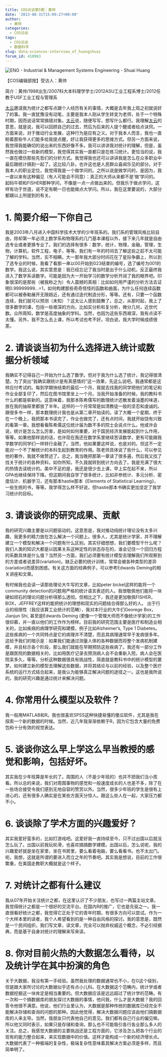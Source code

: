```yaml
---
title: COS访谈第5期：黄帅
date: '2013-08-31T15:09:27+00:00'
author:
  - 黄帅
categories:
  - COS访谈
tags:
  - COS访谈
  - 数据科学
slug: data-sciences-interview_of_huangshuai
forum_id: 418963
---
```


![ENG - Industrial & Management Systems Engineering - Shuai Huang](https://uploads.cosx.org/2013/08/ENG-Industrial-Management-Systems-Engineering-Shuai-Huang.jpg)

【COS编辑部按】受访人：黄帅

简介：黄帅/1988出生/2007科大本科理学学士/2012ASU工业工程系博士/2012任教于USF工业工程与管理系

[太云](http://www.weibo.com/taiyun?topnav=1&wvr=5&topsug=1)邀请我为统计之都写点跟个人经历有关的事情，大概是去年我上班之初就说好了的事。我一直犹豫没有动笔，主要是我本人刚从学生转变为老师，处于一个特殊时期，因而说话常常搞错对象。[太云](http://www.weibo.com/taiyun?topnav=1&wvr=5&topsug=1)说，随便写写，想写什么都行。我理解[太云](http://www.weibo.com/taiyun?topnav=1&wvr=5&topsug=1)的意思，就是说，我可以回顾自己的过去，然后为后来的人提个醒或者给点诀窍。一方面来说，对于推动行业发展，这种行为是应有之义。对于我本人而言，我也一直盼着那些牛人们能多给我提点醒，好让我获得更多的思维方式。但另一方面来说，我觉得我能确切的说出来的东西好像不多。我可以讲讲我对统计的理解，但是，虽然我也做过一些新的模型，我觉得其实我一直都只是在练习统计。更恰当的说，我一直在模仿那些先哲们的分析方式。我觉得我也还可以讲讲我是怎么在众多职业中最后跟统计搞到一起了。这比较八卦。也许这也是人民群众喜闻乐见的部分。对于我本人的职业定位，我觉得我是一个做学问的。之所以说是做学问的，是因为，我一直以来有这种偏见（有人可能会不同意）：真正的大师从来都不是‘做’学问的。起码牛顿和FISHER那种学问，不像是一点一点做出来的。但我乐于做点学问，这样有功于世道，说不定有朝一日也能做点大学问。所以，我在这里要说的，大部分都跟以上所提到的有关。<!--more-->

# 1. 简要介绍一下你自己

我是2003年八月进入中国科学技术大学的少年班系的。我们系的管理风格比较自由，除却第一年必须上数学系和物理系的几门基本课程以外，接下来几年就是自由选专业或者更换专业了。我们的选择有很多：数学，统计，物理，金融，管理，生物，计算机，软件工程，电子，等等。我们有一年的时间去了解这些之前不太可能了解的学科。当然，实不相瞒，大一那年我大部分时间花在了星际争霸上，所以到了选专业的时候，我看了看那一串以00开始到023结束的编号，选了编号为001的数学。我这么说，其实意思是：我已经忘记了我当时是出于什么动机，反正最终我进入了数学系读数学。可能是因为大一开始学习的数学分析开阔了我的眼界吧。印象很深的是那些（被我称之为）令人震撼的真相：比如如何用严谨的分析方法去证明0.99999999…=1，如何构建那些奇奇怪怪的函数和曲面，为什么任何连续函数都可以被泰勒展开无限趋近，还有通过迭代制造分形，等等。还有，只要一个函数连续，我们就可以预测（未知）？这太让人感到鼓舞了。总之，从那时起，我上了很多数学的课，包括一些艰深的方向，比如实分析和复分析，微分几何，近世代数。众所周知，数学是高度抽象的学科。当然，也因为这些东西艰深，我有点读不太懂。另外，我不怎么去上课，所以考试也考不好。坦白说，我大学时候成绩很差。

# 2. 请谈谈当初为什么选择进入统计或数据分析领域

我确实不记得自己一开始为什么选了数学。但对于我为什么选了统计，我记得很清楚。为了突出“我确实跟统计是有真感情的”这一效果，先这么说吧。我通常都是这样应付考试的。每到学期快结束的最后一个月，我就去找我的同学把他们的笔记和作业全部复印了，然后在图书馆里坐上一个月。当我开始准备的时候，我的教科书什么的都是崭新的。这意味着，我那本陈希儒写的数理统计还散发着油墨的味道，放在我的抽屉里都放了半年。这样的一个月常常是如清教徒一般的坚忍和虔诚的。跟很多书一样，那本数理统计我也是从第二章开始读的。读了大概一个星期，终于在一个晚上，我把那本书读完了，作业也做完了，还有点时间，我就开始饶有兴致的看第一章。我想看看陈希儒这位统计届为数不多的院士会说点什么。他或许会说，统计是怎么怎么厉害，是如何如何重要，对于国民经济发展能起到什么作用，等等。如果他那样说的话，也许现在我还在数学系里继续苦读数学，更有可能跟我学数学的同学们一样转行金融了。当然，他如果要这样说，也是对的。但这不一定能对一个不了解统计的本科生起到教育的作用。陈老师具体说了些什么，可以参见他的著作，我就不做赘述了。总之，我当晚把那第一章读了很多遍，然后我又找了找关于统计的各种资料，如你所知，不久我就转到统计方向去了。我是充满了很大的热情去读统计的。美中不足的是，我还是很少去上课，早上实在起不来，所以GPA也继续保持下降。但这期间我自学了很多统计，比如非参统计、多元分析、密度估计、机器学习，还有那本hastie那本《Elements of Statistical Learning》，一些生统的书，等等。我学得怎么样不好说，但hastie那本书确实更加坚定了我学习统计的目标。

# 3. 请谈谈你的研究成果、贡献

我的研究兴趣主要是以问题驱动的。这意思是，我对推动纯统计理论没有太多兴趣，我更多的精力放在怎么解决一个问题上。很多人，尤其是统计学家，并不理解建立一个模型和解决一个问题有什么区别。其实仔细想想，我们要模型干什么呢？我们人类的知识大都是以因果关系这种定性的状态存在的，谁会记住一个回归方程的系数具体是什么值？当然另一方面，我们必须要有统计模型去理解我们所观察到的方差或者说差异(variation)。缺乏必要的统计训练，常常会被各种类型的差异(variation)而感到困惑。有关这方面的经典例子，可以参考Edwards Deming的相关讲座和文章。

有时候我也会读一读那些理论大牛写的文章，比如peter bickel这样的能将一个community detection的问题用严格的统计语言表述的人。我很敬佩他们能将一块硬如顽石的理论问题分析得那么透彻。但相比之下，我还是更加敬佩FISHER，BOX，JEFFREY这样的能把统计的理想和现实的问题结合得那么好的人。 出于行业的局限性（我应该算工业统计的范畴），我对本行业的大牛们Georege Box，Jianjun Shi, 甚至是Edwards Deming (更像一个管理大师而不像统计学家)的工作很仰慕，并一直以他们的工作作为榜样。目前我的研究范围主要是医疗和制造业相关的，比如疾病的病理学研究和建模，例子比如Alzheimer’s, Type 1 Diabetes。这些疾病的一个共同特点是它的病理并不清楚，而且其病理通常早于发病很多年。这给予我们的暗示是：如果我们能通过测量人体的各种数据而将整个发病机制建模，并且标示各个阶段，那么我们就能在早期预防这些疾病了。我还有一部分工作是跟医院的数据相关的，比如用医疗记录去预测病人会不会重新入院，病人会在医院呆多久，等等。分析这种数据很具有挑战性，简直就是教科书中的统计模型的噩梦。如何建立新的模型去理解这些数据，并将其结论与以前的经验，以及整个医疗系统的运行方式结合起来，是我认为能够真正解决问题的途径之一。这也是我所说的，我的研究兴趣是通过统计来解决问题。

# 4. 你常用什么模型以及软件？

我一般用MATLAB和R。我也很喜欢SPSS这种快捷易懂的傻瓜软件，尤其是我在探索一个新的数据的时候。当然，近几年我渐渐依赖于R，因为它包含大量的免费包和十分有效的视觉表达。

# 5. 谈谈你这么早上学这么早当教授的感觉和影响，包括好坏。

其实我在少年班算是年长的了。周围的人（不是少年班的）也并不把我们当小孩看。所以总的来说，我们对周围事物的感觉和一般速度成长的人也差不多，除了在一些场合接受令我们感到无地自容的赞赏以外。当然，很多少年班的学生是很有上进心的，还有很多人确实是在某些方面天分惊人。跟这么些人在一起，大家压力都不小。

# 6. 谈谈除了学术方面的兴趣爱好？

其实我爱好蛮多的，比如打游戏吧。这爱好我一直持续至今，只不过出国以后就没怎么玩了。出国以前我玩轮滑，也喜欢搞搞数学建模。出国以后，怎么说呢，我的兴趣爱好就是坐在家里，坐在书房里，要么看着电脑，要么看看书。也不太出门。呃，我想，这就是所谓的要进入而立之年的节奏吧。其实我是想说，目前的工作很繁重，在美国走教职大概就是这个样子。

# 7. 对统计之都有什么建议

我从07年开始关注统计之都，在这里认识了不少朋友，也写过一两篇主站文章。我觉得统计之都是一个很好的交流平台。在国内R的推广，它也是先驱之一。我一直很看好统计之都，我觉得它正处于它的青年时期，有很多方向可以尝试。作为一个大样本里的读者，我个人希望看到的是一种自由风格的探讨。我的意思是，既然是一个民间组织，我们写文章，读文章，完全可以抛弃权威这个概念，不必引经据典，而是基于自身对统计的理解来写来读。

# 8. 你对目前火热的大数据怎么看待，以及统计学在其中扮演的角色

关于大数据，我没有第一手经验。虽然我处理的数据通常也不小，在G这个级别，但是跟大家所讨论的大数据似乎还有点小儿科。在大数据这个范畴内，统计学或者数据挖掘这一块肯定是相当重要的。但大数据应该是远远超过了统计学的范畴。有一次和一个搞数据库的朋友探讨大数据的事情，他问我，什么才是大数据？我的回答令他很不满意。他说，他们行业里认为，大数据是那种传统的数据库已经完全不能解决存储和查询的问题的那种。因此他觉得，解决大数据问题应该由他们搞数据库的人来主导。当然，我朋友只代表他自己的意见。我们都有自己行业的偏见嘛。所以他又同时表示，如果只是存储和查询，那么也不可能吸引各行各业那么多人的关注。总之，我感觉大数据的主要挑战还是工程方面的，它涉及怎么把各个行业的现有的能力整合起来，来实现数据中的价值。这样才能构成一个新的经济增长点。大数据代表了一种极端的复杂性，极端复杂性意味着其解决方案必须是多样，而且简单明了。
